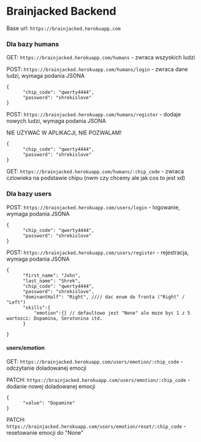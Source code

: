 # Brainjacked Backend

Base url: `https://brainjacked.herokuapp.com`

### Dla bazy humans

GET: `https://brainjacked.herokuapp.com/humans` - zwraca wszyskich ludzi

POST: `https://brainjacked.herokuapp.com/humans/login` - zwraca dane ludzi, wymaga podania JSONA
```
{
      "chip_code": "qwerty4444", 
      "password": "shrekislove"
}
```

POST: `https://brainjacked.herokuapp.com/humans/register` - dodaje nowych ludzi, wymaga podania JSONA

NIE UŻYWAĆ W APLIKACJI, NIE POZWALAM!


```
{
      "chip_code": "qwerty4444", 
      "password": "shrekislove"
}
```
GET: `https://brainjacked.herokuapp.com/humans/:chip_code` - zwraca czlowieka na podstawie chipu 
(nwm czy chcemy ale jak cos to jest xd)


### Dla bazy users

POST: `https://brainjacked.herokuapp.com/users/login` - logowanie, wymaga podania JSONA
```
{
      "chip_code": "qwerty4444", 
      "password": "shrekislove"
}
```

POST: `https://brainjacked.herokuapp.com/users/register` - rejestracja, wymaga podania JSONA

```
{
      "first_name": "John",
      "last_name": "Shrek",
      "chip_code": "qwerty4444", 
      "password": "shrekislove",
      "dominantHalf": "Right", //// dac enum do fronta ("Right" / "Left")
      "skills":{
          "emotion":{} // defaultowo jest "None" ale moze byc 1 z 5 wartosci: Dopamina, Serotonina itd.
      }

}
```

#### users/emotion
GET: `https://brainjacked.herokuapp.com/users/emotion/:chip_code` - odczytanie doladowanej emocji

PATCH: `https://brainjacked.herokuapp.com/users/emotion/:chip_code` - dodanie nowej doladowanej emocji
```
{
      "value": "Dopamine"
}
```
PATCH: `https://brainjacked.herokuapp.com/users/emotion/reset/:chip_code` - resetowanie emocji do "None" 